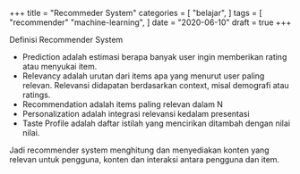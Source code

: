 +++
title = "Recommeder System"
categories = [
    "belajar",
]
tags = [
    "recommender"
    "machine-learning",
]
date = "2020-06-10"
draft = true
+++

Definisi Recommender System 

- Prediction adalah estimasi berapa banyak user ingin memberikan rating atau menyukai item.
- Relevancy adalah urutan dari items  apa yang menurut user paling relevan. 
  Relevansi didapatan berdasarkan context, misal demografi atau ratings.
- Recommendation adalah items paling relevan dalam N
- Personalization adalah integrasi relevansi kedalam presentasi
- Taste Profile adalah daftar istilah yang mencirikan ditambah dengan nilai nilai.

Jadi recommender system menghitung dan menyediakan konten yang relevan untuk pengguna, 
konten dan interaksi antara pengguna dan item.

